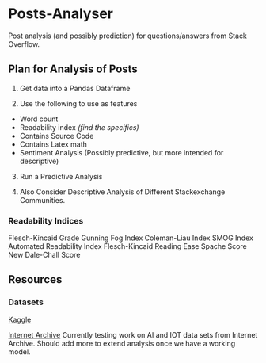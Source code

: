 # Posts-Analyser
Post analysis (and possibly prediction) for questions/answers from Stack Overflow.


## Plan for Analysis of Posts

1. Get data into a Pandas Dataframe

2. Use the following to use as features

- Word count
- Readability index _(find the specifics)_
- Contains Source Code
- Contains Latex math
- Sentiment Analysis (Possibly predictive, but more intended for  descriptive)

3. Run a Predictive Analysis

4. Also Consider Descriptive Analysis of Different Stackexchange Communities.


### Readability Indices

Flesch-Kincaid Grade
Gunning Fog Index
Coleman-Liau Index
SMOG Index
Automated Readability Index
Flesch-Kincaid Reading Ease
Spache Score
New Dale-Chall Score


## Resources
<!-- We can throw links to data and other things here -->


### Datasets

[Kaggle](https://www.kaggle.com/c/transfer-learning-on-stack-exchange-tags/data)

[Internet Archive](https://archive.org/details/stackexchange)
Currently testing work on AI and IOT data sets from Internet Archive. Should add more to extend analysis once we have a working model.


